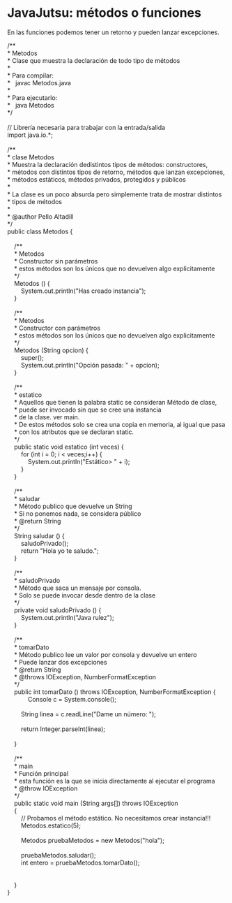 <h1>
	JavaJutsu: m&eacute;todos o funciones</h1>
<p>
	En las funciones podemos tener un retorno y pueden lanzar excepciones.</p>
<p>
	/**<br />
	* Metodos<br />
	* Clase que muestra la declaraci&oacute;n de todo tipo de m&eacute;todos<br />
	*<br />
	* Para compilar:<br />
	*&nbsp;&nbsp; javac Metodos.java<br />
	*<br />
	* Para ejecutarlo:<br />
	*&nbsp;&nbsp; java Metodos<br />
	*/<br />
	&nbsp;<br />
	// Librer&iacute;a necesaria para trabajar con la entrada/salida<br />
	import java.io.*;<br />
	&nbsp;<br />
	/**<br />
	* clase Metodos<br />
	* Muestra la declaraci&oacute;n dedistintos tipos de m&eacute;todos: constructores,<br />
	* m&eacute;todos con distintos tipos de retorno, m&eacute;todos que lanzan excepciones,<br />
	* m&eacute;todos est&aacute;ticos, m&eacute;todos privados, protegidos y p&uacute;blicos<br />
	*<br />
	* La clase es un poco absurda pero simplemente trata de mostrar distintos<br />
	* tipos de m&eacute;todos<br />
	*<br />
	* @author Pello Altadill<br />
	*/<br />
	public class Metodos {<br />
	&nbsp;&nbsp; &nbsp;<br />
	&nbsp;&nbsp; &nbsp;/**<br />
	&nbsp;&nbsp; &nbsp;* Metodos<br />
	&nbsp;&nbsp; &nbsp;* Constructor sin par&aacute;metros<br />
	&nbsp;&nbsp; &nbsp;* estos m&eacute;todos son los &uacute;nicos que no devuelven algo explicitamente<br />
	&nbsp;&nbsp; &nbsp;*/<br />
	&nbsp;&nbsp; &nbsp;Metodos () {<br />
	&nbsp;&nbsp; &nbsp;&nbsp;&nbsp; &nbsp;System.out.println(&quot;Has creado instancia&quot;);<br />
	&nbsp;&nbsp; &nbsp;}<br />
	&nbsp;&nbsp; &nbsp;<br />
	&nbsp;&nbsp; &nbsp;/**<br />
	&nbsp;&nbsp; &nbsp;* Metodos<br />
	&nbsp;&nbsp; &nbsp;* Constructor con par&aacute;metros<br />
	&nbsp;&nbsp; &nbsp;* estos m&eacute;todos son los &uacute;nicos que no devuelven algo explicitamente<br />
	&nbsp;&nbsp; &nbsp;*/<br />
	&nbsp;&nbsp; &nbsp;Metodos (String opcion) {<br />
	&nbsp;&nbsp; &nbsp;&nbsp;&nbsp; &nbsp;super();<br />
	&nbsp;&nbsp; &nbsp;&nbsp;&nbsp; &nbsp;System.out.println(&quot;Opci&oacute;n pasada: &quot; + opcion);<br />
	&nbsp;&nbsp; &nbsp;}<br />
	&nbsp;&nbsp; &nbsp;<br />
	&nbsp;&nbsp; &nbsp;/**<br />
	&nbsp;&nbsp; &nbsp;* estatico<br />
	&nbsp;&nbsp; &nbsp;* Aquellos que tienen la palabra static se consideran M&eacute;todo de clase, &nbsp;<br />
	&nbsp;&nbsp; &nbsp;* puede ser invocado sin que se cree una instancia<br />
	&nbsp;&nbsp; &nbsp;* de la clase. ver main.<br />
	&nbsp;&nbsp; &nbsp;* De estos m&eacute;todos solo se crea una copia en memoria, al igual que pasa<br />
	&nbsp;&nbsp; &nbsp;* con los atributos que se declaran static.<br />
	&nbsp;&nbsp; &nbsp;*/<br />
	&nbsp;&nbsp; &nbsp;public static void estatico (int veces) {<br />
	&nbsp;&nbsp; &nbsp;&nbsp;&nbsp; &nbsp;for (int i = 0; i &lt; veces;i++) {<br />
	&nbsp;&nbsp; &nbsp;&nbsp;&nbsp; &nbsp;&nbsp;&nbsp; &nbsp;System.out.println(&quot;Est&aacute;tico&gt; &quot; + i);<br />
	&nbsp;&nbsp; &nbsp;&nbsp;&nbsp; &nbsp;}<br />
	&nbsp;&nbsp; &nbsp;}<br />
	&nbsp;&nbsp; &nbsp;<br />
	&nbsp;&nbsp; &nbsp;/**<br />
	&nbsp;&nbsp; &nbsp;* saludar<br />
	&nbsp;&nbsp; &nbsp;* M&eacute;todo publico que devuelve un String<br />
	&nbsp;&nbsp; &nbsp;* Si no ponemos nada, se considera p&uacute;blico<br />
	&nbsp;&nbsp; &nbsp;* @return String<br />
	&nbsp;&nbsp; &nbsp;*/<br />
	&nbsp;&nbsp; &nbsp;String saludar () {<br />
	&nbsp;&nbsp; &nbsp;&nbsp;&nbsp; &nbsp;saludoPrivado();<br />
	&nbsp;&nbsp; &nbsp;&nbsp;&nbsp; &nbsp;return &quot;Hola yo te saludo.&quot;;<br />
	&nbsp;&nbsp; &nbsp;}<br />
	&nbsp;&nbsp; &nbsp;<br />
	&nbsp;&nbsp; &nbsp;/**<br />
	&nbsp;&nbsp; &nbsp;* saludoPrivado<br />
	&nbsp;&nbsp; &nbsp;* M&eacute;todo que saca un mensaje por consola.<br />
	&nbsp;&nbsp; &nbsp;* Solo se puede invocar desde dentro de la clase<br />
	&nbsp;&nbsp; &nbsp;*/<br />
	&nbsp;&nbsp; &nbsp;private void saludoPrivado () {<br />
	&nbsp;&nbsp; &nbsp;&nbsp;&nbsp; &nbsp;System.out.println(&quot;Java rulez&quot;);<br />
	&nbsp;&nbsp; &nbsp;}<br />
	&nbsp;&nbsp; &nbsp;<br />
	&nbsp;&nbsp; &nbsp;/**<br />
	&nbsp;&nbsp; &nbsp;* tomarDato<br />
	&nbsp;&nbsp; &nbsp;* M&eacute;todo publico lee un valor por consola y devuelve un entero<br />
	&nbsp;&nbsp; &nbsp;* Puede lanzar dos excepciones<br />
	&nbsp;&nbsp; &nbsp;* @return String<br />
	&nbsp;&nbsp; &nbsp;* @throws IOException, NumberFormatException<br />
	&nbsp;&nbsp; &nbsp;*/<br />
	&nbsp;&nbsp; &nbsp;public int tomarDato () throws IOException, NumberFormatException {<br />
	&nbsp;&nbsp; &nbsp;&nbsp;&nbsp; &nbsp;&nbsp;&nbsp;&nbsp; Console c = System.console();<br />
	&nbsp;<br />
	&nbsp;&nbsp;&nbsp;&nbsp;&nbsp;&nbsp;&nbsp; String linea = c.readLine(&quot;Dame un n&uacute;mero: &quot;);<br />
	&nbsp;&nbsp;&nbsp;&nbsp;&nbsp;&nbsp;&nbsp; &nbsp;<br />
	&nbsp;&nbsp;&nbsp;&nbsp;&nbsp;&nbsp;&nbsp; return Integer.parseInt(linea);<br />
	&nbsp;<br />
	&nbsp;&nbsp; &nbsp;}<br />
	&nbsp;&nbsp; &nbsp;<br />
	&nbsp;&nbsp; &nbsp;/**<br />
	&nbsp;&nbsp; &nbsp;* main<br />
	&nbsp;&nbsp; &nbsp;* Funci&oacute;n principal<br />
	&nbsp;&nbsp; &nbsp;* esta funci&oacute;n es la que se inicia directamente al ejecutar el programa<br />
	&nbsp;&nbsp; &nbsp;* @throw IOException<br />
	&nbsp;&nbsp; &nbsp;*/<br />
	&nbsp;&nbsp; &nbsp;public static void main (String args[]) throws IOException<br />
	&nbsp;&nbsp; &nbsp;{<br />
	&nbsp;&nbsp; &nbsp;&nbsp;&nbsp; &nbsp;// Probamos el m&eacute;todo est&aacute;tico. No necesitamos crear instancia!!!<br />
	&nbsp;&nbsp; &nbsp;&nbsp;&nbsp; &nbsp;Metodos.estatico(5);<br />
	&nbsp;&nbsp; &nbsp;&nbsp;&nbsp; &nbsp;<br />
	&nbsp;&nbsp; &nbsp;&nbsp;&nbsp; &nbsp;Metodos pruebaMetodos = new Metodos(&quot;hola&quot;);<br />
	&nbsp;&nbsp; &nbsp;&nbsp;&nbsp; &nbsp;<br />
	&nbsp;&nbsp; &nbsp;&nbsp;&nbsp; &nbsp;pruebaMetodos.saludar();<br />
	&nbsp;&nbsp; &nbsp;&nbsp;&nbsp; &nbsp;int entero = pruebaMetodos.tomarDato();<br />
	&nbsp;&nbsp; &nbsp;&nbsp;&nbsp; &nbsp;<br />
	&nbsp;&nbsp; &nbsp;&nbsp;&nbsp; &nbsp;<br />
	&nbsp;&nbsp; &nbsp;}<br />
	}</p>
